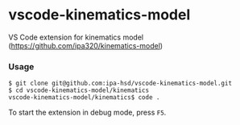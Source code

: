 # vscode-kinematics-model
VS Code extension for kinematics model (https://github.com/ipa320/kinematics-model)

### Usage
```
$ git clone git@github.com:ipa-hsd/vscode-kinematics-model.git
$ cd vscode-kinematics-model/kinematics
vscode-kinematics-model/kinematics$ code .
```
To start the extension in debug mode, press `F5`.
